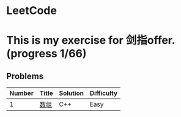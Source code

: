 LeetCode
=====================================================
This is my exercise for 剑指offer. (progress 1/66)
=====================================================
## Problems

| Number | Title | Solution | Difficulty |
|--------|-------|----------|------------|
|1| [数组](https://leetcode.com/problems/two-sum/) | C++ | Easy |
